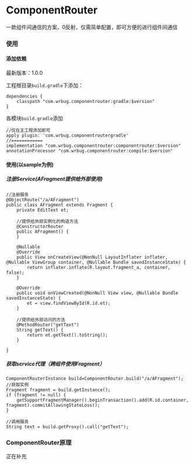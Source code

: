# ComponentRouter 

一款组件间通信的方案，0反射，仅需简单配置，即可方便的进行组件间通信


### 使用

#### 添加依赖

最新版本：1.0.0

 工程根目录`build.gradle`下添加：

``` 
dependencies {
    classpath "com.wrbug.componentrouter:gradle:$version"
}
```

各模块`build.gradle`添加

```
//仅在主工程添加即可
apply plugin: 'com.wrbug.componentroutergradle'
//============
implementation "com.wrbug.componentrouter:componentrouter:$version"
annotationProcessor "com.wrbug.componentrouter:compile:$version"
```

#### 使用(以sample为例)

##### 注册Service(AFragment提供给外部使用)

```
//注册服务
@ObjectRoute("/a/AFragment")
public class AFragment extends Fragment {
    private EditText et;

    //提供给外部实例化的构造方法
    @ConstructorRouter
    public AFragment() {
    }

    @Nullable
    @Override
    public View onCreateView(@NonNull LayoutInflater inflater, @Nullable ViewGroup container, @Nullable Bundle savedInstanceState) {
        return inflater.inflate(R.layout.fragment_a, container, false);
    }

    @Override
    public void onViewCreated(@NonNull View view, @Nullable Bundle savedInstanceState) {
        et = view.findViewById(R.id.et);
    }

    //提供给外部访问的方法
    @MethodRouter("getText")
    String getText() {
        return et.getText().toString();
    }

}
```

##### 获取service代理（跨组件使用Fragment）

```
ComponentRouterInstance build=ComponentRouter.build("/a/AFragment");
//获取实例
Fragment fragment = build.getInstance();
if (fragment != null) {
    getSupportFragmentManager().beginTransaction().add(R.id.container, fragment).commitAllowingStateLoss();
}

//调用服务
String text = build.getProxy().call("getText");
```


### ComponentRouter原理

正在补充

